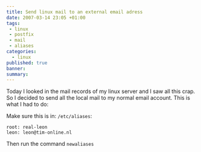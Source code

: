 ```yaml
---
title: Send linux mail to an external email adress
date: 2007-03-14 23:05 +01:00
tags:
 - linux
 - postfix
 - mail
 - aliases
categories:
  - linux
published: true
banner: 
summary:
---
```

Today I looked in the mail records of my linux server and I saw all this crap. So I decided to send all the local mail to my normal email account. This is what I had to do:

Make sure this is in: `/etc/aliases`:

```
root: real-leon
leon: leon@tim-online.nl
```

Then run the command `newaliases`